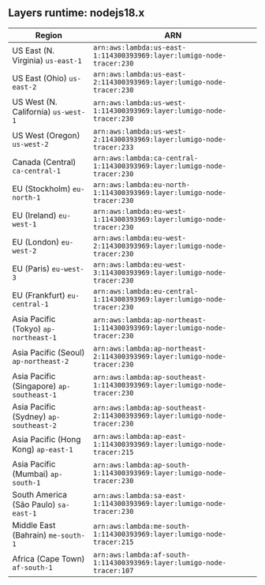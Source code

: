 Layers runtime: nodejs18.x
----
| Region | ARN |
| --- | --- |
|US East (N. Virginia)  `us-east-1`|`arn:aws:lambda:us-east-1:114300393969:layer:lumigo-node-tracer:230`|
|US East (Ohio)  `us-east-2`|`arn:aws:lambda:us-east-2:114300393969:layer:lumigo-node-tracer:230`|
|US West (N. California)  `us-west-1`|`arn:aws:lambda:us-west-1:114300393969:layer:lumigo-node-tracer:230`|
|US West (Oregon)  `us-west-2`|`arn:aws:lambda:us-west-2:114300393969:layer:lumigo-node-tracer:233`|
|Canada (Central)  `ca-central-1`|`arn:aws:lambda:ca-central-1:114300393969:layer:lumigo-node-tracer:230`|
|EU (Stockholm)  `eu-north-1`|`arn:aws:lambda:eu-north-1:114300393969:layer:lumigo-node-tracer:230`|
|EU (Ireland)  `eu-west-1`|`arn:aws:lambda:eu-west-1:114300393969:layer:lumigo-node-tracer:230`|
|EU (London)  `eu-west-2`|`arn:aws:lambda:eu-west-2:114300393969:layer:lumigo-node-tracer:230`|
|EU (Paris)  `eu-west-3`|`arn:aws:lambda:eu-west-3:114300393969:layer:lumigo-node-tracer:230`|
|EU (Frankfurt)  `eu-central-1`|`arn:aws:lambda:eu-central-1:114300393969:layer:lumigo-node-tracer:230`|
|Asia Pacific (Tokyo)  `ap-northeast-1`|`arn:aws:lambda:ap-northeast-1:114300393969:layer:lumigo-node-tracer:230`|
|Asia Pacific (Seoul)  `ap-northeast-2`|`arn:aws:lambda:ap-northeast-2:114300393969:layer:lumigo-node-tracer:230`|
|Asia Pacific (Singapore)  `ap-southeast-1`|`arn:aws:lambda:ap-southeast-1:114300393969:layer:lumigo-node-tracer:230`|
|Asia Pacific (Sydney)  `ap-southeast-2`|`arn:aws:lambda:ap-southeast-2:114300393969:layer:lumigo-node-tracer:230`|
|Asia Pacific (Hong Kong)  `ap-east-1`|`arn:aws:lambda:ap-east-1:114300393969:layer:lumigo-node-tracer:215`|
|Asia Pacific (Mumbai)  `ap-south-1`|`arn:aws:lambda:ap-south-1:114300393969:layer:lumigo-node-tracer:230`|
|South America (São Paulo)  `sa-east-1`|`arn:aws:lambda:sa-east-1:114300393969:layer:lumigo-node-tracer:230`|
|Middle East (Bahrain)  `me-south-1`|`arn:aws:lambda:me-south-1:114300393969:layer:lumigo-node-tracer:215`|
|Africa (Cape Town)  `af-south-1`|`arn:aws:lambda:af-south-1:114300393969:layer:lumigo-node-tracer:107`|

